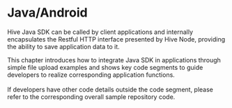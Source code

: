 # Java/Android

Hive Java SDK can be called by client applications and internally encapsulates the Restful HTTP interface presented by Hive Node, providing the ability to save application data to it.

This chapter introduces how to integrate Java SDK in applications through simple file upload examples and shows key code segments to guide developers to realize corresponding application functions.\
\
If developers have other code details outside the code segment, please refer to the corresponding overall sample repository code.
